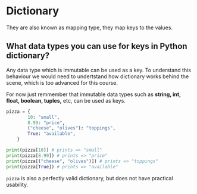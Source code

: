 # Dictionary

They are also known as mapping type, they map keys to the values.

## What data types you can use for keys in Python dictionary?

Any data type which is immutable can be used as a key. To understand this behaviour we would
need to undertstand how dictionary works behind the scene, which is too
advanced for this course.

For now just remmember that immutable data types such as **string, int, float, boolean, tuples,** etc, can be used
as keys.

```python
pizza = {
        10: "small",
        8.99: "price",
        ("cheese", "olives"): "toppings",
        True: "available",
    }

print(pizza[10]) # prints => "small"
print(pizza[8.99]) # prints => "price"
print(pizza[("cheese", "olives")]) # prints => "toppings"
print(pizza[True]) # prints => "available"
```

`pizza` is also a perfectly valid dictionary, but does not have practical usability.
